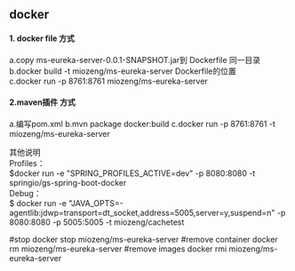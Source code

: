 ## docker
#### 1. docker file 方式
a.copy ms-eureka-server-0.0.1-SNAPSHOT.jar到 Dockerfile 同一目录      
b.docker build -t miozeng/ms-eureka-server Dockerfile的位置  
c.docker run -p 8761:8761 miozeng/ms-eureka-server  

#### 2.maven插件 方式
a.编写pom.xml
b.mvn package docker:build
c.docker run -p 8761:8761 -t miozeng/ms-eureka-server

其他说明  
Profiles：   
$docker run -e "SPRING_PROFILES_ACTIVE=dev" -p 8080:8080 -t springio/gs-spring-boot-docker   
Debug：   
$ docker run -e "JAVA_OPTS=-agentlib:jdwp=transport=dt_socket,address=5005,server=y,suspend=n" -p 8080:8080 -p 5005:5005 -t miozeng/cachetest   


#stop
docker stop miozeng/ms-eureka-server
#remove container
docker rm miozeng/ms-eureka-server
#remove images
docker rmi miozeng/ms-eureka-server